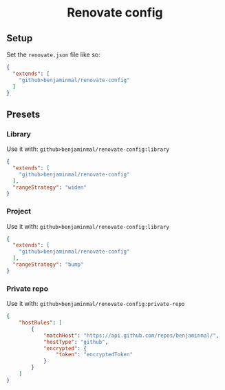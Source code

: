<h1 align="center">Renovate config</h1>

Setup
-----

Set the `renovate.json` file like so:
```json
{
  "extends": [
    "github>benjaminmal/renovate-config"
  ]
}
```

Presets
-------

### Library
Use it with: `github>benjaminmal/renovate-config:library`
```json
{
  "extends": [
    "github>benjaminmal/renovate-config"
  ],
  "rangeStrategy": "widen"
}
```

### Project
Use it with: `github>benjaminmal/renovate-config:library`
```json
{
  "extends": [
    "github>benjaminmal/renovate-config"
  ],
  "rangeStrategy": "bump"
}
```

### Private repo
Use it with: `github>benjaminmal/renovate-config:private-repo`
```json
{
    "hostRules": [
        {
            "matchHost": "https://api.github.com/repos/benjaminmal/",
            "hostType": "github",
            "encrypted": {
                "token": "encryptedToken"
            }
        }
    ]
}
```
